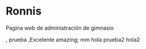 # Ronnis
Pagina web de administración de gimnasio

, prueba
,Excelente
amazing;
mm
hola
prueba2
hola2